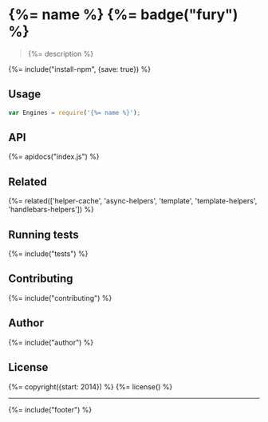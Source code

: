 # {%= name %} {%= badge("fury") %}

> {%= description %}

{%= include("install-npm", {save: true}) %}

## Usage

```js
var Engines = require('{%= name %}');
```

## API
{%= apidocs("index.js") %}

## Related
{%= related(['helper-cache', 'async-helpers', 'template', 'template-helpers', 'handlebars-helpers']) %}

## Running tests
{%= include("tests") %}

## Contributing
{%= include("contributing") %}

## Author
{%= include("author") %}

## License
{%= copyright({start: 2014}) %}
{%= license() %}

***

{%= include("footer") %}

[helper-cache]: https://github.com/jonschlinkert/helper-cache
<!-- deps: swig lodash mocha engine-lodash handlebars -->
